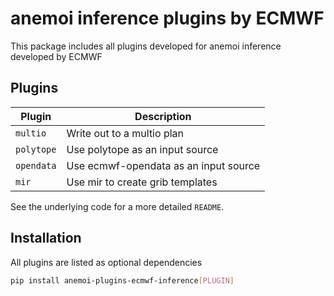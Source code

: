 # anemoi inference plugins by ECMWF

This package includes all plugins developed for anemoi inference developed by ECMWF

## Plugins

| Plugin    | Description                        |
|-----------|------------------------------------|
| `multio`  | Write out to a multio plan         |
| `polytope`| Use polytope as an input source    |
| `opendata`| Use ecmwf-opendata as an input source    |
| `mir`     | Use mir to create grib templates   |

See the underlying code for a more detailed `README`.

## Installation

All plugins are listed as optional dependencies

```bash
pip install anemoi-plugins-ecmwf-inference[PLUGIN]
```

